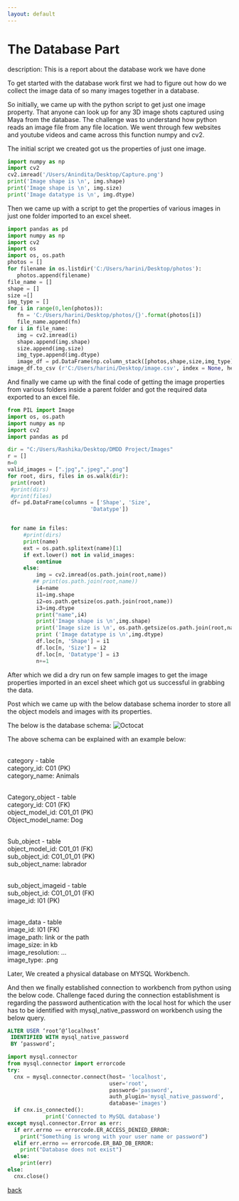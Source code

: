 ```yaml
---
layout: default
---
```


# The Database Part

description: This is a report about the database work we have done


To get started with the database work first we had to figure out how do we collect the image data of so many images together in a database.


So initially, we came up with the python script to get just one image property. That anyone can look up for any 3D image shots captured using Maya from the database.
The challenge was to understand how python reads an image file from any file location. We went through few websites and youtube videos and came across this function numpy and cv2. 

The initial script we created got us the properties of just one image.

```python
import numpy as np 
import cv2
cv2.imread('/Users/Anindita/Desktop/Capture.png')
print('Image shape is \n', img.shape)
print('Image shape is \n', img.size)
print('Image datatype is \n', img.dtype)
```

Then we came up with a script to get the properties of various images in just one folder imported to an excel sheet.


```python
import pandas as pd
import numpy as np
import cv2
import os
import os, os.path
photos = []
for filename in os.listdir('C:/Users/harini/Desktop/photos'):
   photos.append(filename)
file_name = []
shape = []
size =[]
img_type = []
for i in range(0,len(photos)):
   fn = 'C:/Users/harini/Desktop/photos/{}'.format(photos[i])
   file_name.append(fn)
for i in file_name:
   img = cv2.imread(i)
   shape.append(img.shape)
   size.append(img.size)
   img_type.append(img.dtype)
   image_df = pd.DataFrame(np.column_stack([photos,shape,size,img_type]),                              columns=     ['file_name','shape_1','shape_2','shape_3','size','type'])
image_df.to_csv (r'C:/Users/harini/Desktop/image.csv', index = None, header=True)

```

And finally we came up with the final code of getting the image properties from various folders inside a parent folder and got the required data exported to an excel file.


```python
from PIL import Image
import os, os.path
import numpy as np
import cv2
import pandas as pd

dir = "C:/Users/Rashika/Desktop/DMDD Project/Images"
r = []
n=0
valid_images = [".jpg",".jpeg",".png"]
for root, dirs, files in os.walk(dir):
 print(root)
 #print(dirs)
 #print(files)
 df= pd.DataFrame(columns = ['Shape', 'Size',
                          'Datatype'])


 for name in files:
     #print(dirs)
     print(name)
     ext = os.path.splitext(name)[1]
     if ext.lower() not in valid_images:
         continue
     else:
         img = cv2.imread(os.path.join(root,name))
        ## print(os.path.join(root,name))
         i4=name
         i1=img.shape
         i2=os.path.getsize(os.path.join(root,name))
         i3=img.dtype
         print("name",i4)
         print('Image shape is \n',img.shape)
         print('Image size is \n', os.path.getsize(os.path.join(root,name)))
         print ('Image datatype is \n',img.dtype)
         df.loc[n, 'Shape'] = i1
         df.loc[n, 'Size'] = i2
         df.loc[n, 'Datatype'] = i3
         n+=1

```


After which we did a dry run on few sample images to get the image properties imported in an excel sheet which got us successful in grabbing the data.

Post which we came up with the below database schema inorder to store all the object models and images with its properties.

The below is the database schema:
![Octocat](https://raw.githubusercontent.com/Preethamalladu/DMDD-Presentation/master/hiii.png)

The above schema can be explained with an example below:


<br> category - table 
<br> category_id: C01 (PK) 
<br> category_name: Animals 


<br> Category_object - table
<br> category_id: C01 (FK)
<br> object_model_id: C01_01 (PK)
<br> Object_model_name: Dog


<br> Sub_object - table
<br> object_model_id: C01_01 (FK)
<br> sub_object_id: C01_01_01 (PK)
<br> sub_object_name: labrador


<br> sub_object_imageid - table
<br> sub_object_id: C01_01_01 (FK)
<br> image_id: I01 (PK)


<br> image_data - table
<br> image_id: I01 (FK)
<br> image_path: link or the path
<br> image_size: in kb
<br> image_resolution: ...
<br> image_type: .png


Later, We created a physical database on MYSQL Workbench.

And then we finally established connection to workbench from python using the below code.
Challenge faced during the connection establishment is regarding the password authentication with the local host for which the user has to be identified with mysql_native_password on workbench using the below query.

```sql
ALTER USER ‘root’@‘localhost’
 IDENTIFIED WITH mysql_native_password
 BY ‘password’;
```

```python
import mysql.connector
from mysql.connector import errorcode
try:
  cnx = mysql.connector.connect(host= 'localhost',
                                user='root',
                                password='password',
                                auth_plugin='mysql_native_password',
                                database='images')
  if cnx.is_connected():
            print('Connected to MySQL database')
except mysql.connector.Error as err:
  if err.errno == errorcode.ER_ACCESS_DENIED_ERROR:
    print("Something is wrong with your user name or password")
  elif err.errno == errorcode.ER_BAD_DB_ERROR:
    print("Database does not exist")
  else:
    print(err)
else:
  cnx.close()

```
[back](./)

